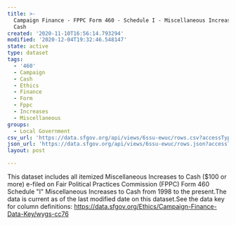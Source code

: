 ```yaml
---
title: >-
  Campaign Finance - FPPC Form 460 - Schedule I - Miscellaneous Increases to
  Cash
created: '2020-11-10T16:56:14.793294'
modified: '2020-12-04T19:32:46.548147'
state: active
type: dataset
tags:
  - '460'
  - Campaign
  - Cash
  - Ethics
  - Finance
  - Form
  - Fppc
  - Increases
  - Miscellaneous
groups:
  - Local Government
csv_url: 'https://data.sfgov.org/api/views/6ssu-ewuc/rows.csv?accessType=DOWNLOAD'
json_url: 'https://data.sfgov.org/api/views/6ssu-ewuc/rows.json?accessType=DOWNLOAD'
layout: post

---
```

This dataset includes all itemized Miscellaneous Increases to Cash ($100 or more) e-filed on Fair Political Practices Commission (FPPC) Form 460 Schedule "I" Miscellaneous Increases to Cash from 1998 to the present.The data is current as of the last modified date on this dataset.See the data key for column definitions:  https://data.sfgov.org/Ethics/Campaign-Finance-Data-Key/wygs-cc76
